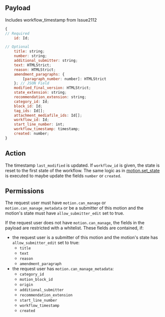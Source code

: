 ## Payload 
Includes workflow_timestamp from Issue2112
```js
{
// Required
    id: Id;

// Optional
    title: string;
    number: string;
    additional_submitter: string;
    text: HTMLStrict;
    reason: HTMLStrict;
    amendment_paragraphs: {
        [paragraph_number: number]: HTMLStrict
    }; // JSON Field
    modified_final_version: HTMLStrict;
    state_extension: string;
    recommendation_extension: string;
    category_id: Id;
    block_id: Id;
    tag_ids: Id[];
    attachment_mediafile_ids: Id[];
    workflow_id: Id;
    start_line_number: int;
    workflow_timestamp: timestamp;
    created: number;
}
```

## Action
The timestamp `last_modified` is updated. If `workflow_id` is given, the state is reset to the first state of the workflow. The same logic as in [motion.set_state](motion.set_state.md) is executed to maybe update the fields `number` or `created`.

## Permissions
The request user must have `motion.can_manage` or `motion.can_manage_metadata` or be a submitter of this motion and the motion's state must have `allow_submitter_edit` set to true.

If the request user does not have `motion.can_manage`, the fields in the payload are restricted with a whitelist. These fields are contained, if:
- the request user is a submitter of this motion and the motion's state has `allow_submitter_edit` set to true:
    * `title`
    * `text`
    * `reason`
    * `amendment_paragraph`
- the request user has `motion.can_manage_metadata`:
    * `category_id`
    * `motion_block_id`
    * `origin`
    * `additional_submitter`
    * `recommendation_extension`
    * `start_line_number`
    * `workflow_timestamp`
    * `created`
